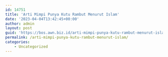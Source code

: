 ```yaml
---
id: 14751
title: 'Arti Mimpi Punya Kutu Rambut Menurut Islam'
date: '2023-04-04T13:42:45+00:00'
author: admin
layout: post
guid: 'https://bos.awn.biz.id/arti-mimpi-punya-kutu-rambut-menurut-islam/'
permalink: /arti-mimpi-punya-kutu-rambut-menurut-islam/
categories:
    - Uncategorized
---
```


